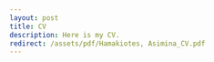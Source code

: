```yaml
---
layout: post
title: CV
description: Here is my CV. 
redirect: /assets/pdf/Hamakiotes, Asimina_CV.pdf
---
```


